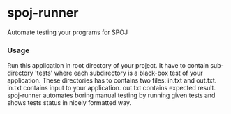 # spoj-runner

Automate testing your programs for SPOJ

### Usage

Run this application in root directory of your project.
It have to contain sub-directory 'tests' where each 
subdirectory is a black-box test of your application.
These directories has to contains two files: in.txt 
and out.txt. in.txt contains input to your application.
out.txt contains expected result. spoj-runner automates 
boring manual testing by running given tests and shows 
tests status in nicely formatted way.

